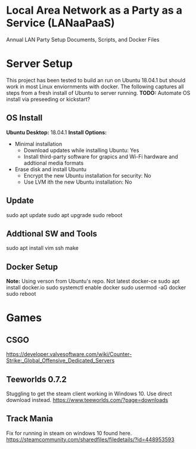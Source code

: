 # Local Area Network as a Party as a Service (LANaaPaaS)
Annual LAN Party Setup Documents, Scripts, and Docker Files

# Server Setup
This project has been tested to build an run on Ubuntu 18.04.1 but should work in most Linux enviornments with docker. The following captures all steps from a fresh install of Ubuntu to server running.
**TODO:** Automate OS install via preseeding or kickstart?

## OS Install
**Ubuntu Desktop:** 18.04.1
**Install Options:**
* Minimal installation
  * Download updates while installing Ubuntu: Yes
  * Install third-party software for grapics and Wi-Fi hardware and addtional media formats
* Erase disk and install Ubuntu
  * Encrypt the new Ubuntu installation for security: No
  * Use LVM ith the new Ubuntu installation: No

## Update
sudo apt update
sudo apt upgrade
sudo reboot

## Addtional SW and Tools
sudo apt install vim ssh make

## Docker Setup
**Note:** Using verson from Ubuntu's repo. Not latest docker-ce
sudo apt install docker.io
sudo systemctl enable docker
sudo usermod -aG docker <user>
sudo reboot

# Games
## CSGO
https://developer.valvesoftware.com/wiki/Counter-Strike:_Global_Offensive_Dedicated_Servers

## Teeworlds 0.7.2
Stuggling to get the steam client working in Windows 10. Use direct download instead.
https://www.teeworlds.com/?page=downloads

## Track Mania
Fix for running in steam on windows 10 found here.
https://steamcommunity.com/sharedfiles/filedetails/?id=448953593
